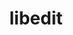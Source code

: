 ---
title: "libedit"
layout: cache
categories: [package, develop-2024-06-02]
meta: {"versions": ["3.1-20230828"], "compilers": ["apple-clang@=15.0.0", "cce@=15.0.1", "gcc@=10.2.1", "gcc@=10.3.0", "gcc@=11.1.0", "gcc@=11.4.0", "gcc@=12.3.0", "gcc@=7.3.1", "gcc@=7.5.0", "gcc@=9.4.0", "oneapi@=2024.0.0"], "oss": ["amzn2", "centos7", "rhel8", "sle_hpc15", "ubuntu18.04", "ubuntu20.04", "ubuntu22.04", "ventura"], "platforms": ["darwin", "linux"], "targets": ["aarch64", "neoverse_n1", "neoverse_v1", "neoverse_v2", "ppc64le", "x86_64_v3", "x86_64_v4", "zen4"], "stacks": ["aws-isc", "aws-isc-aarch64", "data-vis-sdk", "developer-tools", "developer-tools-manylinux2014", "e4s", "e4s-cray-rhel", "e4s-cray-sles", "e4s-neoverse-v2", "e4s-neoverse_v1", "e4s-oneapi", "e4s-power", "e4s-rocm-external", "ml-darwin-aarch64-mps", "ml-linux-x86_64-cpu", "ml-linux-x86_64-cuda", "radiuss", "radiuss-aws", "radiuss-aws-aarch64", "root", "tutorial"], "num_specs": 15, "num_specs_by_stack": {"ml-darwin-aarch64-mps": 1, "root": 15, "aws-isc-aarch64": 2, "radiuss-aws-aarch64": 2, "radiuss-aws": 1, "aws-isc": 1, "developer-tools-manylinux2014": 1, "e4s-cray-rhel": 1, "e4s-cray-sles": 1, "radiuss": 1, "developer-tools": 1, "e4s-power": 1, "data-vis-sdk": 1, "e4s-neoverse_v1": 1, "e4s-neoverse-v2": 1, "e4s": 1, "ml-linux-x86_64-cpu": 1, "ml-linux-x86_64-cuda": 1, "e4s-rocm-external": 1, "tutorial": 2, "e4s-oneapi": 1}}
spec_details: [{"hash": "co7pm3ngpmmdhffqduetlc55brwcxg2l", "compiler": "apple-clang@=15.0.0", "versions": ["3.1-20230828"], "os": "ventura", "platform": "darwin", "target": "aarch64", "variants": ["build_system=autotools"], "stacks": ["ml-darwin-aarch64-mps", "root"], "size": "-", "tarball": "https://binaries.spack.io/releases/develop-2024-06-02/build_cache/darwin-ventura-aarch64/apple-clang-15.0.0/libedit-3.1-20230828/darwin-ventura-aarch64-apple-clang-15.0.0-libedit-3.1-20230828-co7pm3ngpmmdhffqduetlc55brwcxg2l.spack"}, {"hash": "vc7fxobttypemsn5cs2odvi5qgb327mb", "compiler": "gcc@=7.3.1", "versions": ["3.1-20230828"], "os": "amzn2", "platform": "linux", "target": "aarch64", "variants": ["build_system=autotools"], "stacks": ["aws-isc-aarch64", "root", "radiuss-aws-aarch64"], "size": "-", "tarball": "https://binaries.spack.io/releases/develop-2024-06-02/build_cache/linux-amzn2-aarch64/gcc-7.3.1/libedit-3.1-20230828/linux-amzn2-aarch64-gcc-7.3.1-libedit-3.1-20230828-vc7fxobttypemsn5cs2odvi5qgb327mb.spack"}, {"hash": "2dxc7ficnptlkcax766bzd646t5nit2g", "compiler": "gcc@=7.3.1", "versions": ["3.1-20230828"], "os": "amzn2", "platform": "linux", "target": "neoverse_n1", "variants": ["build_system=autotools"], "stacks": ["aws-isc-aarch64", "root", "radiuss-aws-aarch64"], "size": "-", "tarball": "https://binaries.spack.io/releases/develop-2024-06-02/build_cache/linux-amzn2-neoverse_n1/gcc-7.3.1/libedit-3.1-20230828/linux-amzn2-neoverse_n1-gcc-7.3.1-libedit-3.1-20230828-2dxc7ficnptlkcax766bzd646t5nit2g.spack"}, {"hash": "yz3wnvgmzk6htg2vpoeuhtfbkq4mwlge", "compiler": "gcc@=7.3.1", "versions": ["3.1-20230828"], "os": "amzn2", "platform": "linux", "target": "x86_64_v3", "variants": ["build_system=autotools"], "stacks": ["radiuss-aws", "root", "aws-isc"], "size": "-", "tarball": "https://binaries.spack.io/releases/develop-2024-06-02/build_cache/linux-amzn2-x86_64_v3/gcc-7.3.1/libedit-3.1-20230828/linux-amzn2-x86_64_v3-gcc-7.3.1-libedit-3.1-20230828-yz3wnvgmzk6htg2vpoeuhtfbkq4mwlge.spack"}, {"hash": "hvvar6roogu6strtybh4wg6o2octkem5", "compiler": "gcc@=10.2.1", "versions": ["3.1-20230828"], "os": "centos7", "platform": "linux", "target": "x86_64_v3", "variants": ["build_system=autotools"], "stacks": ["root", "developer-tools-manylinux2014"], "size": "-", "tarball": "https://binaries.spack.io/releases/develop-2024-06-02/build_cache/linux-centos7-x86_64_v3/gcc-10.2.1/libedit-3.1-20230828/linux-centos7-x86_64_v3-gcc-10.2.1-libedit-3.1-20230828-hvvar6roogu6strtybh4wg6o2octkem5.spack"}, {"hash": "jnitanjllc37agznzaroasa2wo6auujm", "compiler": "cce@=15.0.1", "versions": ["3.1-20230828"], "os": "rhel8", "platform": "linux", "target": "zen4", "variants": ["build_system=autotools"], "stacks": ["e4s-cray-rhel", "root"], "size": "-", "tarball": "https://binaries.spack.io/releases/develop-2024-06-02/build_cache/linux-rhel8-zen4/cce-15.0.1/libedit-3.1-20230828/linux-rhel8-zen4-cce-15.0.1-libedit-3.1-20230828-jnitanjllc37agznzaroasa2wo6auujm.spack"}, {"hash": "nx32pacugzgdzvaacwlq4g4zkrcuqcmx", "compiler": "gcc@=10.3.0", "versions": ["3.1-20230828"], "os": "sle_hpc15", "platform": "linux", "target": "x86_64_v4", "variants": ["build_system=autotools"], "stacks": ["e4s-cray-sles", "root"], "size": "-", "tarball": "https://binaries.spack.io/releases/develop-2024-06-02/build_cache/linux-sle_hpc15-x86_64_v4/gcc-10.3.0/libedit-3.1-20230828/linux-sle_hpc15-x86_64_v4-gcc-10.3.0-libedit-3.1-20230828-nx32pacugzgdzvaacwlq4g4zkrcuqcmx.spack"}, {"hash": "rz7tsssv2u6lpl2z3mq4m6eocqwc7zhn", "compiler": "gcc@=7.5.0", "versions": ["3.1-20230828"], "os": "ubuntu18.04", "platform": "linux", "target": "x86_64_v3", "variants": ["build_system=autotools"], "stacks": ["radiuss", "developer-tools", "root"], "size": "-", "tarball": "https://binaries.spack.io/releases/develop-2024-06-02/build_cache/linux-ubuntu18.04-x86_64_v3/gcc-7.5.0/libedit-3.1-20230828/linux-ubuntu18.04-x86_64_v3-gcc-7.5.0-libedit-3.1-20230828-rz7tsssv2u6lpl2z3mq4m6eocqwc7zhn.spack"}, {"hash": "qcne4hopbpo47uamc6gfsidk2xc4vizq", "compiler": "gcc@=9.4.0", "versions": ["3.1-20230828"], "os": "ubuntu20.04", "platform": "linux", "target": "ppc64le", "variants": ["build_system=autotools"], "stacks": ["e4s-power", "root"], "size": "-", "tarball": "https://binaries.spack.io/releases/develop-2024-06-02/build_cache/linux-ubuntu20.04-ppc64le/gcc-9.4.0/libedit-3.1-20230828/linux-ubuntu20.04-ppc64le-gcc-9.4.0-libedit-3.1-20230828-qcne4hopbpo47uamc6gfsidk2xc4vizq.spack"}, {"hash": "vfwpszm6opo6hhpoujofb36jgmojt6ob", "compiler": "gcc@=11.1.0", "versions": ["3.1-20230828"], "os": "ubuntu20.04", "platform": "linux", "target": "x86_64_v3", "variants": ["build_system=autotools"], "stacks": ["data-vis-sdk", "root"], "size": "-", "tarball": "https://binaries.spack.io/releases/develop-2024-06-02/build_cache/linux-ubuntu20.04-x86_64_v3/gcc-11.1.0/libedit-3.1-20230828/linux-ubuntu20.04-x86_64_v3-gcc-11.1.0-libedit-3.1-20230828-vfwpszm6opo6hhpoujofb36jgmojt6ob.spack"}, {"hash": "6l64nvp6htokhiu4wvq5kc5cz7qsl4y4", "compiler": "gcc@=11.4.0", "versions": ["3.1-20230828"], "os": "ubuntu22.04", "platform": "linux", "target": "neoverse_v1", "variants": ["build_system=autotools"], "stacks": ["e4s-neoverse_v1", "root"], "size": "-", "tarball": "https://binaries.spack.io/releases/develop-2024-06-02/build_cache/linux-ubuntu22.04-neoverse_v1/gcc-11.4.0/libedit-3.1-20230828/linux-ubuntu22.04-neoverse_v1-gcc-11.4.0-libedit-3.1-20230828-6l64nvp6htokhiu4wvq5kc5cz7qsl4y4.spack"}, {"hash": "escdta2qluchl3ov6v3zplb5mxrvmurf", "compiler": "gcc@=11.4.0", "versions": ["3.1-20230828"], "os": "ubuntu22.04", "platform": "linux", "target": "neoverse_v2", "variants": ["build_system=autotools"], "stacks": ["e4s-neoverse-v2", "root"], "size": "-", "tarball": "https://binaries.spack.io/releases/develop-2024-06-02/build_cache/linux-ubuntu22.04-neoverse_v2/gcc-11.4.0/libedit-3.1-20230828/linux-ubuntu22.04-neoverse_v2-gcc-11.4.0-libedit-3.1-20230828-escdta2qluchl3ov6v3zplb5mxrvmurf.spack"}, {"hash": "zly7ikaudzafw7qt7i4thtang5vcumon", "compiler": "gcc@=11.4.0", "versions": ["3.1-20230828"], "os": "ubuntu22.04", "platform": "linux", "target": "x86_64_v3", "variants": ["build_system=autotools"], "stacks": ["e4s", "ml-linux-x86_64-cpu", "ml-linux-x86_64-cuda", "root", "e4s-rocm-external", "tutorial"], "size": "-", "tarball": "https://binaries.spack.io/releases/develop-2024-06-02/build_cache/linux-ubuntu22.04-x86_64_v3/gcc-11.4.0/libedit-3.1-20230828/linux-ubuntu22.04-x86_64_v3-gcc-11.4.0-libedit-3.1-20230828-zly7ikaudzafw7qt7i4thtang5vcumon.spack"}, {"hash": "bpzqniksciokg5cpq47np7tju5xgjlml", "compiler": "oneapi@=2024.0.0", "versions": ["3.1-20230828"], "os": "ubuntu22.04", "platform": "linux", "target": "x86_64_v3", "variants": ["build_system=autotools"], "stacks": ["e4s-oneapi", "root"], "size": "-", "tarball": "https://binaries.spack.io/releases/develop-2024-06-02/build_cache/linux-ubuntu22.04-x86_64_v3/oneapi-2024.0.0/libedit-3.1-20230828/linux-ubuntu22.04-x86_64_v3-oneapi-2024.0.0-libedit-3.1-20230828-bpzqniksciokg5cpq47np7tju5xgjlml.spack"}, {"hash": "iddjhv3vndydywiapwnzmjdive5p5rqr", "compiler": "gcc@=12.3.0", "versions": ["3.1-20230828"], "os": "ubuntu22.04", "platform": "linux", "target": "x86_64_v3", "variants": ["build_system=autotools"], "stacks": ["tutorial", "root"], "size": "-", "tarball": "https://binaries.spack.io/releases/develop-2024-06-02/build_cache/linux-ubuntu22.04-x86_64_v3/gcc-12.3.0/libedit-3.1-20230828/linux-ubuntu22.04-x86_64_v3-gcc-12.3.0-libedit-3.1-20230828-iddjhv3vndydywiapwnzmjdive5p5rqr.spack"}]
---